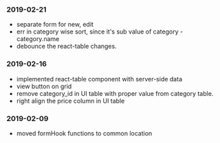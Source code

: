 ### 2019-02-21
* separate form for new, edit
* err in category wise sort, since it's sub value of category - category.name 
* debounce the react-table changes.

### 2019-02-16
* implemented react-table component with server-side data
* view button on grid
* remove category_id in UI table with proper value from category table.
* right align the price column in UI table

### 2019-02-09
* moved formHook functions to common location